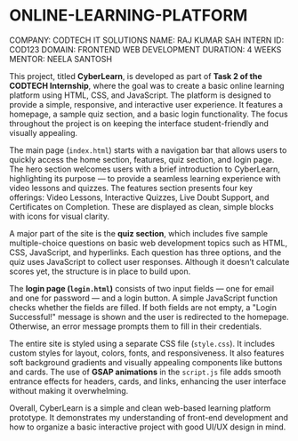 # ONLINE-LEARNING-PLATFORM

COMPANY: CODTECH IT SOLUTIONS
NAME: RAJ KUMAR SAH
INTERN ID: COD123 
DOMAIN: FRONTEND WEB DEVELOPMENT 
DURATION: 4 WEEKS 
MENTOR: NEELA SANTOSH

This project, titled **CyberLearn**, is developed as part of **Task 2 of the CODTECH Internship**, where the goal was to create a basic online learning platform using HTML, CSS, and JavaScript. The platform is designed to provide a simple, responsive, and interactive user experience. It features a homepage, a sample quiz section, and a basic login functionality. The focus throughout the project is on keeping the interface student-friendly and visually appealing.

The main page (`index.html`) starts with a navigation bar that allows users to quickly access the home section, features, quiz section, and login page. The hero section welcomes users with a brief introduction to CyberLearn, highlighting its purpose — to provide a seamless learning experience with video lessons and quizzes. The features section presents four key offerings: Video Lessons, Interactive Quizzes, Live Doubt Support, and Certificates on Completion. These are displayed as clean, simple blocks with icons for visual clarity.

A major part of the site is the **quiz section**, which includes five sample multiple-choice questions on basic web development topics such as HTML, CSS, JavaScript, and hyperlinks. Each question has three options, and the quiz uses JavaScript to collect user responses. Although it doesn’t calculate scores yet, the structure is in place to build upon.

The **login page (`login.html`)** consists of two input fields — one for email and one for password — and a login button. A simple JavaScript function checks whether the fields are filled. If both fields are not empty, a "Login Successful!" message is shown and the user is redirected to the homepage. Otherwise, an error message prompts them to fill in their credentials.

The entire site is styled using a separate CSS file (`style.css`). It includes custom styles for layout, colors, fonts, and responsiveness. It also features soft background gradients and visually appealing components like buttons and cards. The use of **GSAP animations** in the `script.js` file adds smooth entrance effects for headers, cards, and links, enhancing the user interface without making it overwhelming.

Overall, CyberLearn is a simple and clean web-based learning platform prototype. It demonstrates my understanding of front-end development and how to organize a basic interactive project with good UI/UX design in mind.

